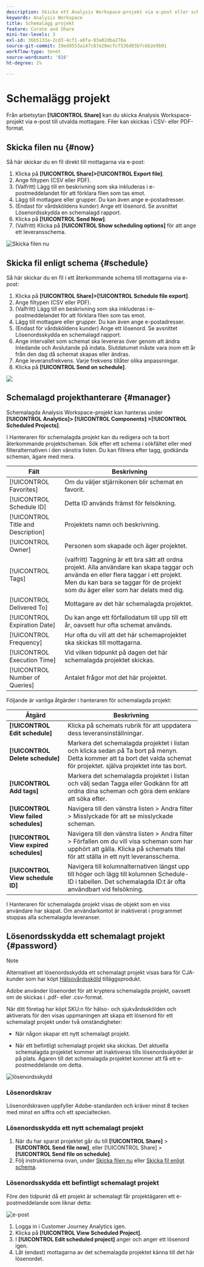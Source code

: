 ```yaml
---
description: Skicka ett Analysis Workspace-projekt via e-post eller schemalägg det för leverans.
keywords: Analysis Workspace
title: Schemalägg projekt
feature: Curate and Share
mini-toc-levels: 3
exl-id: 36b5133a-2cd3-4cf1-a6fa-93a02dba276a
source-git-commit: 19ed9553a147c87e20ecfcf536d03b7c6b2e9b91
workflow-type: tm+mt
source-wordcount: '816'
ht-degree: 1%

---
```


# Schemalägg projekt

Från arbetsytan **[!UICONTROL Share]** kan du skicka Analysis Workspace-projekt via e-post till utvalda mottagare. Filer kan skickas i CSV- eller PDF-format.

## Skicka filen nu {#now}

Så här skickar du en fil direkt till mottagarna via e-post:

1. Klicka på **[!UICONTROL Share]>[!UICONTROL Export file]**.
1. Ange filtypen (CSV eller PDF).
1. (Valfritt) Lägg till en beskrivning som ska inkluderas i e-postmeddelandet för att förklara filen som tas emot.
1. Lägg till mottagare eller grupper. Du kan även ange e-postadresser.
1. (Endast för vårdsköldens kunder) Ange ett lösenord. Se avsnittet Lösenordsskydda en schemalagd rapport.
1. Klicka på **[!UICONTROL Send Now]**.
1. (Valfritt) Klicka på **[!UICONTROL Show scheduling options]** för att ange ett leveransschema.

![Skicka filen nu](assets/send-file-no-scheduling-options.JPG)

## Skicka fil enligt schema {#schedule}

Så här skickar du en fil i ett återkommande schema till mottagarna via e-post:

1. Klicka på **[!UICONTROL Share]>[!UICONTROL Schedule file export]**.
1. Ange filtypen (CSV eller PDF).
1. (Valfritt) Lägg till en beskrivning som ska inkluderas i e-postmeddelandet för att förklara filen som tas emot.
1. Lägg till mottagare eller grupper. Du kan även ange e-postadresser.
1. (Endast för vårdsköldens kunder) Ange ett lösenord. Se avsnittet Lösenordsskydda en schemalagd rapport.
1. Ange intervallet som schemat ska levereras över genom att ändra Inledande och Avslutande på indata. Slutdatumet måste vara inom ett år från den dag då schemat skapas eller ändras.
1. Ange leveransfrekvens. Varje frekvens tillåter olika anpassningar.
1. Klicka på **[!UICONTROL Send on schedule]**.

![](assets/send-file.JPG)

## Schemalagd projekthanterare {#manager}

Schemalagda Analysis Workspace-projekt kan hanteras under **[!UICONTROL Analytics]> [!UICONTROL Components] >[!UICONTROL Scheduled Projects]**.

I Hanteraren för schemalagda projekt kan du redigera och ta bort återkommande projektscheman. Sök efter ett schema i sökfältet eller med filteralternativen i den vänstra listen. Du kan filtrera efter tagg, godkända scheman, ägare med mera.

| Fält | Beskrivning |
| --- | --- |
| [!UICONTROL Favorites] | Om du väljer stjärnikonen blir schemat en favorit. |
| [!UICONTROL Schedule ID] | Detta ID används främst för felsökning. |
| [!UICONTROL Title and Description] | Projektets namn och beskrivning. |
| [!UICONTROL Owner] | Personen som skapade och äger projektet. |
| [!UICONTROL Tags] | (valfritt) Taggning är ett bra sätt att ordna projekt. Alla användare kan skapa taggar och använda en eller flera taggar i ett projekt. Men du kan bara se taggar för de projekt som du äger eller som har delats med dig. |
| [!UICONTROL Delivered To] | Mottagare av det här schemalagda projektet. |
| [!UICONTROL Expiration Date] | Du kan ange ett förfallodatum till upp till ett år, oavsett hur ofta schemat används. |
| [!UICONTROL Frequency] | Hur ofta du vill att det här schemaprojektet ska skickas till mottagarna. |
| [!UICONTROL Execution Time] | Vid vilken tidpunkt på dagen det här schemalagda projektet skickas. |
| [!UICONTROL Number of Queries] | Antalet frågor mot det här projektet. |

Följande är vanliga åtgärder i hanteraren för schemalagda projekt:

| Åtgärd | Beskrivning |
|---|---|
| **[!UICONTROL Edit schedule]** | Klicka på schemats rubrik för att uppdatera dess leveransinställningar. |
| **[!UICONTROL Delete schedule]** | Markera det schemalagda projektet i listan och klicka sedan på Ta bort på menyn. Detta kommer att ta bort det valda schemat för projektet. själva projektet inte tas bort. |
| **[!UICONTROL Add tags]** | Markera det schemalagda projektet i listan och välj sedan Tagga eller Godkänn för att ordna dina scheman och göra dem enklare att söka efter. |
| **[!UICONTROL View failed schedules]** | Navigera till den vänstra listen > Andra filter > Misslyckade för att se misslyckade scheman. |
| **[!UICONTROL View expired schedules]** | Navigera till den vänstra listen > Andra filter > Förfallen om du vill visa scheman som har upphört att gälla. Klicka på schemats titel för att ställa in ett nytt leveransschema. |
| **[!UICONTROL View schedule ID]** | Navigera till kolumnalternativen längst upp till höger och lägg till kolumnen Schedule-ID i tabellen. Det schemalagda ID:t är ofta användbart vid felsökning. |

I Hanteraren för schemalagda projekt visas de objekt som en viss användare har skapat. Om användarkontot är inaktiverat i programmet stoppas alla schemalagda leveranser.

## Lösenordsskydda ett schemalagt projekt {#password}

>[!NOTE]
>
>Alternativet att lösenordsskydda ett schemalagt projekt visas bara för CJA-kunder som har köpt [Hälsovårdssköld](https://business.adobe.com/solutions/experience-cloud-for-healthcare.html) tilläggsprodukt.

Adobe använder lösenordet för att kryptera schemalagda projekt, oavsett om de skickas i .pdf- eller .csv-format.

När ditt företag har köpt SKU:n för hälso- och sjukvårdsskölden och aktiverats för den visas uppmaningen att skapa ett lösenord för ett schemalagt projekt under två omständigheter:

* När någon skapar ett nytt schemalagt projekt.

* När ett befintligt schemalagt projekt ska skickas. Det aktuella schemalagda projektet kommer att inaktiveras tills lösenordsskyddet är på plats. Ägaren till det schemalagda projektet kommer att få ett e-postmeddelande om detta.

![lösenordsskydd](assets/password.png)

### Lösenordskrav

Lösenordskraven uppfyller Adobe-standarden och kräver minst 8 tecken med minst en siffra och ett specialtecken.

### Lösenordsskydda ett nytt schemalagt projekt

1. När du har sparat projektet går du till **[!UICONTROL Share]** > **[!UICONTROL Send file now]**, eller [!UICONTROL Share] > **[!UICONTROL Send file on schedule]**.
1. Följ instruktionerna ovan, under [Skicka filen nu](https://experienceleague.adobe.com/docs/analytics-platform/using/cja-workspace/curate-share/t-schedule-report.html#now) eller [Skicka fil enligt schema](https://experienceleague.adobe.com/docs/analytics-platform/using/cja-workspace/curate-share/t-schedule-report.html#schedule).

### Lösenordsskydda ett befintligt schemalagt projekt

Före den tidpunkt då ett projekt är schemalagt får projektägaren ett e-postmeddelande som liknar detta:

![e-post](assets/email-password.png)

1. Logga in i Customer Journey Analytics igen.
1. Klicka på **[!UICONTROL View Scheduled Project]**.
1. I **[!UICONTROL Edit scheduled project]** anger och anger ett lösenord igen.
1. Låt (endast) mottagarna av det schemalagda projektet känna till det här lösenordet.


